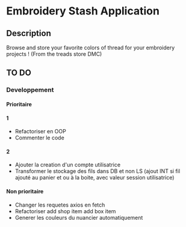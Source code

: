 # Embroidery Stash Application

## Description
Browse and store your favorite colors of thread for your embroidery projects !
(From the treads store DMC)

## TO DO 

### Developpement
#### Prioritaire
#### 1
- Refactoriser en OOP
- Commenter le code
#### 2
- Ajouter la creation d'un compte utilisatrice
- Transformer le stockage des fils dans DB et non LS (ajout INT si fil ajouté au panier et ou à la boite, avec valeur session utilisatrice)
#### Non prioritaire
- Changer les requetes axios en fetch
- Refactoriser add shop item add box item
- Generer les couleurs du nuancier automatiquement

